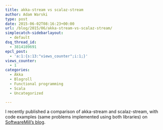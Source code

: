 ```yaml
---
title: akka-stream vs scalaz-stream
author: Adam Warski
type: post
date: 2015-06-02T08:16:23+00:00
url: /blog/2015/06/akka-stream-vs-scalaz-stream/
simplecatch-sidebarlayout:
  - default
dsq_thread_id:
  - 3814189691
epcl_post:
  - 'a:1:{s:13:"views_counter";i:1;}'
views_counter:
  - 1
categories:
  - Akka
  - Blogroll
  - Functional programming
  - Scala
  - Uncategorized

---
```

I recently published a comparison of akka-stream and scalaz-stream, with code examples (same problems implemented using both libraries) on [SoftwareMill&#8217;s blog][1].

 [1]: https://softwaremill.com/comparing-akka-stream-scalaz-stream/
